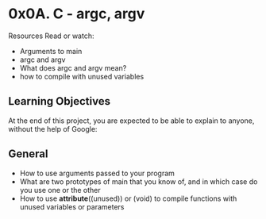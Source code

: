 # 0x0A. C - argc, argv
Resources
Read or watch:

* Arguments to main
* argc and argv
* What does argc and argv mean?
* how to compile with unused variables
## Learning Objectives
At the end of this project, you are expected to be able to explain to anyone, without the help of Google:

## General
* How to use arguments passed to your program
* What are two prototypes of main that you know of, and in which case do you use one or the other
* How to use __attribute__((unused)) or (void) to compile functions with unused variables or parameters

